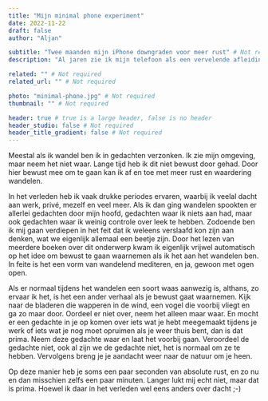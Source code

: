 ```yaml
---
title: "Mijn minimal phone experiment"
date: 2022-11-22
draft: false
author: "Aljan"

subtitle: "Twee maanden mijn iPhone downgraden voor meer rust" # Not required
description: "Al jaren zie ik mijn telefoon als een vervelende afleiding. In dit stukje schrijf ik mijn bevindingen over twee maanden zonder afleidende smartphone, maar een minimal phone."

related: "" # Not required
related_url: "" # Not required

photo: "minimal-phone.jpg" # Not required
thumbnail: "" # Not required

header: true # true is a large header, false is no header
header_studio: false # Not required
header_title_gradient: false # Not required
---
```


Meestal als ik wandel ben ik in gedachten verzonken. Ik zie mijn omgeving, maar neem het niet waar. Lange tijd heb ik dit niet bewust door gehad. Door hier bewust mee om te gaan kan ik af en toe met meer rust en waardering wandelen.

In het verleden heb ik vaak drukke periodes ervaren, waarbij ik veelal dacht aan werk, privé, mezelf en veel meer. Als ik dan ging wandelen spookten er allerlei gedachten door mijn hoofd, gedachten waar ik niets aan had, maar ook gedachten waar ik weinig controle over leek te hebben. Zodoende ben ik mij gaan verdiepen in het feit dat ik weleens verslaafd kon zijn aan denken, wat we eigenlijk allemaal een beetje zijn. Door het lezen van meerdere boeken over dit onderwerp kwam ik eigenlijk vrijwel automatisch op het idee om bewust te gaan waarnemen als ik het aan het wandelen ben. In feite is het een vorm van wandelend mediteren, en ja, gewoon met ogen open.

Als er normaal tijdens het wandelen een soort waas aanwezig is, althans, zo ervaar ik het, is het een ander verhaal als je bewust gaat waarnemen. Kijk naar de bladeren die wapperen in de wind, een vogel die voorbij vliegt en ga zo maar door. Oordeel er niet over, neem het alleen maar waar. En mocht er een gedachte in je op komen over iets wat je hebt meegemaakt tijdens je werk of iets wat je nog moet opruimen als je weer thuis bent, dan is dat prima. Neem deze gedachte waar en laat het voorbij gaan. Veroordeel de gedachte niet, ook al zijn we de gedachte niet, het is normaal om ze te hebben. Vervolgens breng je je aandacht weer naar de natuur om je heen.

Op deze manier heb je soms een paar seconden van absolute rust, en zo nu en dan misschien zelfs een paar minuten. Langer lukt mij echt niet, maar dat is prima. Hoewel ik daar in het verleden wel eens anders over dacht ;-)
